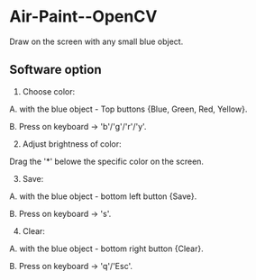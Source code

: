 # Air-Paint--OpenCV
Draw on the screen with any small blue object. 


## Software option
1. Choose color: 

A. with the blue object -  Top buttons {Blue, Green, Red, Yellow}.

B. Press on keyboard ->  'b'/'g'/'r'/'y'.
  
 
2. Adjust brightness of color:

Drag the '*' belowe the specific color on the screen.


3. Save:

A. with the blue object -  bottom left button {Save}.

B. Press on keyboard ->  's'.


4. Clear:

A. with the blue object -  bottom right button {Clear}.

B. Press on keyboard ->  'q'/'Esc'.
